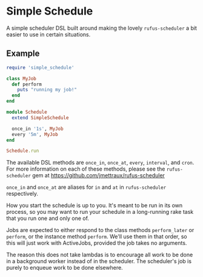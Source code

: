 # Simple Schedule

A simple scheduler DSL built around making the lovely `rufus-scheduler` a bit
easier to use in certain situations.

## Example

```ruby
require 'simple_schedule'

class MyJob
  def perform
    puts "running my job!"
  end
end

module Schedule
  extend SimpleSchedule

  once_in '1s', MyJob
  every '5m', MyJob
end

Schedule.run
```

The available DSL methods are `once_in`, `once_at`, `every`, `interval`, and `cron`.
For more information on each of these methods, please see the `rufus-scheduler` gem
at https://github.com/jmettraux/rufus-scheduler

`once_in` and `once_at` are aliases for `in` and `at` in `rufus-scheduler` respectively.

How you start the schedule is up to you. It's meant to be run in its own process,
so you may want to run your schedule in a long-running rake task that you run
one and only one of.

Jobs are expected to either respond to the class methods `perform_later` or `perform`,
or the instance method `perform`. We'll use them in that order, so this will just work
with ActiveJobs, provided the job takes no arguments.

The reason this does not take lambdas is to encourage all work to be done in a
background worker instead of in the scheduler. The scheduler's job is purely to
enqueue work to be done elsewhere.
